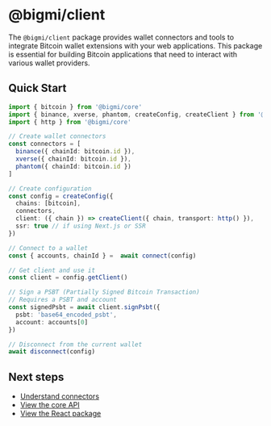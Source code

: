 # @bigmi/client

The `@bigmi/client` package provides wallet connectors and tools to integrate Bitcoin wallet extensions with your web applications. This package is essential for building Bitcoin applications that need to interact with various wallet providers.

## Quick Start

```typescript
import { bitcoin } from '@bigmi/core'
import { binance, xverse, phantom, createConfig, createClient } from '@bigmi/client'
import { http } from '@bigmi/core'

// Create wallet connectors
const connectors = [
  binance({ chainId: bitcoin.id }),
  xverse({ chainId: bitcoin.id }),
  phantom({ chainId: bitcoin.id })
]

// Create configuration
const config = createConfig({
  chains: [bitcoin],
  connectors,
  client: ({ chain }) => createClient({ chain, transport: http() }),
  ssr: true // if using Next.js or SSR
})

// Connect to a wallet
const { accounts, chainId } =  await connect(config)

// Get client and use it
const client = config.getClient()

// Sign a PSBT (Partially Signed Bitcoin Transaction)
// Requires a PSBT and account
const signedPsbt = await client.signPsbt({
  psbt: 'base64_encoded_psbt',
  account: accounts[0]
})

// Disconnect from the current wallet
await disconnect(config)
```

## Next steps

- [Understand connectors](./connectors.md)
- [View the core API](../core/index.md)
- [View the React package](../react/index.md)

